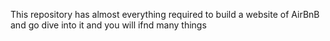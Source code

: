 This repository has almost everything required to build a website of AirBnB and go dive into it and you will ifnd many things
